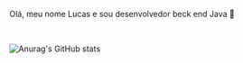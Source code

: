 Olá, meu nome Lucas e sou desenvolvedor beck end Java 👋

<br>

![Anurag's GitHub stats](https://github-readme-stats.vercel.app/api?username=anuraghazra&show_icons=true&theme=radical)

